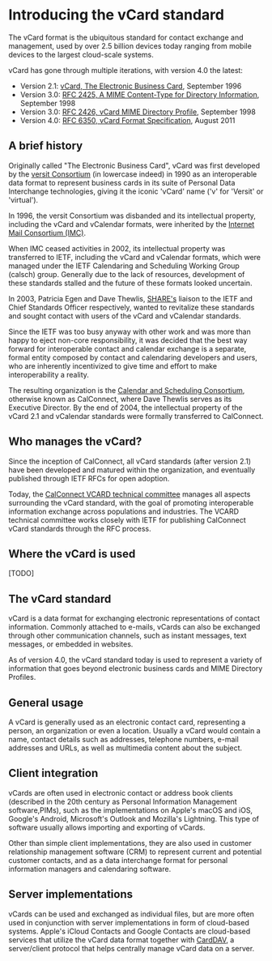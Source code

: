 # Introducing the vCard standard

The vCard format is the ubiquitous standard for contact exchange and
management, used by over 2.5 billion devices today ranging from mobile
devices to the largest cloud-scale systems.

vCard has gone through multiple iterations, with version 4.0 the latest:

* Version 2.1: [vCard, The Electronic Business Card](https://www.imc.org/pdi/vcard-21.txt), September 1996
* Version 3.0: [RFC 2425, A MIME Content-Type for Directory Information](https://tools.ietf.org/html/rfc2425), September 1998
* Version 3.0: [RFC 2426, vCard MIME Directory Profile](https://tools.ietf.org/html/rfc2426), September 1998
* Version 4.0: [RFC 6350, vCard Format Specification](https://tools.ietf.org/html/rfc6350), August 2011


## A brief history

Originally called "The Electronic Business Card", vCard was first
developed by the [versit Consortium](https://en.wikipedia.org/wiki/Versit_Consortium)
(in lowercase indeed) in 1990 as an interoperable data format to
represent business cards in its suite of Personal Data Interchange
technologies, giving it the iconic 'vCard' name ('v' for 'Versit' or
'virtual').

In 1996, the versit Consortium was disbanded and its intellectual property,
including the vCard and vCalendar formats, were inherited by the
[Internet Mail Consortium (IMC)](https://en.wikipedia.org/wiki/Internet_Mail_Consortium).

When IMC ceased activities in 2002, its intellectual property was
transferred to IETF, including the vCard and vCalendar formats, which
were managed under the IETF Calendaring and Scheduling Working Group
(calsch) group.  Generally due to the lack of resources, development of
these standards stalled and the future of these formats looked
uncertain.

In 2003, Patricia Egen and Dave Thewlis, [SHARE's](<https://en.wikipedia.org/wiki/SHARE_(computing)>)
liaison to the IETF and Chief Standards Officer respectively, wanted to
revitalize these standards and sought contact with users of the vCard
and vCalendar standards.

Since the IETF was too busy anyway with
other work and was more than happy to eject non-core responsibility, it
was decided that the best way forward for interoperable contact and
calendar exchange is a separate, formal entity composed by contact and
calendaring developers and users, who are inherently incentivized to
give time and effort to make interoperability a reality.

The resulting organization is the [Calendar and Scheduling
Consortium](https://www.calconnect.org), otherwise known as CalConnect,
where Dave Thewlis serves as its Executive Director.
By the end of 2004, the intellectual property of the vCard 2.1 and
vCalendar standards were formally transferred to CalConnect.


## Who manages the vCard?

Since the inception of CalConnect, all vCard standards (after version
2.1) have been developed and matured within the organization, and
eventually published through IETF RFCs for open adoption.

Today, the [CalConnect VCARD technical committee](https://www.calconnect.org/about/technical-committees/vcard-technical-committee)
manages all aspects surrounding the vCard standard, with the goal of
promoting interoperable information exchange across populations and
industries. The VCARD technical committee works closely with IETF for
publishing CalConnect vCard standards through the RFC process.


## Where the vCard is used

[TODO]

## The vCard standard

vCard is a data format for exchanging electronic representations of
contact information. Commonly attached to e-mails, vCards can also be
exchanged through other communication channels, such as instant
messages, text messages, or embedded in websites.

As of version 4.0, the vCard standard today is used to represent a
variety of information that goes beyond electronic business cards and
MIME Directory Profiles.


## General usage

A vCard is generally used as an electronic contact card, representing a
person, an organization or even a location. Usually a vCard would
contain a name, contact details such as addresses, telephone numbers,
e-mail addresses and URLs, as well as multimedia content about the
subject.


## Client integration

vCards are often used in electronic contact or address book clients
(described in the 20th century as Personal Information Management
software,PIMs), such as the implementations on Apple's macOS and
iOS, Google's Android, Microsoft's Outlook and Mozilla's Lightning. This
type of software usually allows importing and exporting of vCards.

Other than simple client implementations, they are also used in customer
relationship management software (CRM) to represent current and
potential customer contacts, and as a data interchange format for
personal information managers and calendaring software.


## Server implementations

vCards can be used and exchanged as individual files, but are more often
used in conjunction with server implementations in form of cloud-based
systems.
Apple's iCloud Contacts and Google Contacts are cloud-based services
that utilize the vCard data format together with
[CardDAV](../CardDAV/introduction), a server/client protocol that helps
centrally manage vCard data on a server.



